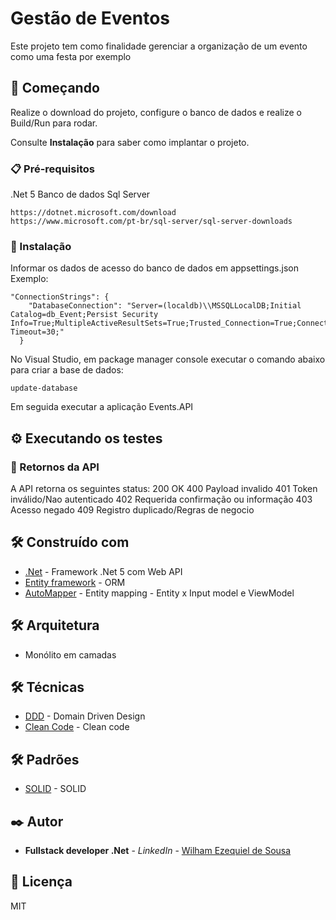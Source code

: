 # Gestão de Eventos

Este projeto tem como finalidade gerenciar a organização de um evento como uma festa por exemplo

## 🚀 Começando

Realize o download do projeto, configure o banco de dados e realize o Build/Run para rodar.

Consulte **Instalação** para saber como implantar o projeto.

### 📋 Pré-requisitos

.Net 5
Banco de dados Sql Server

```
https://dotnet.microsoft.com/download
https://www.microsoft.com/pt-br/sql-server/sql-server-downloads
```

### 🔧 Instalação

Informar os dados de acesso do banco de dados em appsettings.json
Exemplo:
```
"ConnectionStrings": {
    "DatabaseConnection": "Server=(localdb)\\MSSQLLocalDB;Initial Catalog=db_Event;Persist Security Info=True;MultipleActiveResultSets=True;Trusted_Connection=True;Connection Timeout=30;"
  }
```

No Visual Studio, em package manager console executar o comando abaixo para criar a base de dados:
```
update-database
```

Em seguida executar a aplicação Events.API

## ⚙️ Executando os testes



### 🔩 Retornos da API

A API retorna os seguintes status:
200 OK
400 Payload invalido
401 Token inválido/Nao autenticado
402 Requerida confirmação ou informação
403 Acesso negado
409 Registro duplicado/Regras de negocio


## 🛠️ Construído com

* [.Net](https://docs.microsoft.com/pt-br/dotnet/core/dotnet-five) - Framework .Net 5 com Web API
* [Entity framework](https://docs.microsoft.com/pt-br/ef/) - ORM
* [AutoMapper](https://automapper.org/) - Entity mapping - Entity x Input model e ViewModel

## 🛠️ Arquitetura
* Monólito em camadas

## 🛠️ Técnicas

* [DDD](https://en.wikipedia.org/wiki/Domain-driven_design) - Domain Driven Design
* [Clean Code](https://pt.wikipedia.org/wiki/Robert_Cecil_Martin) - Clean code

## 🛠️ Padrões

* [SOLID](https://pt.wikipedia.org/wiki/SOLID) - SOLID

## ✒️ Autor

* **Fullstack developer .Net** - *LinkedIn* - [Wilham Ezequiel de Sousa ](https://www.linkedin.com/in/wilham-ezequiel-de-sousa-22373696/)

## 📄 Licença

MIT


